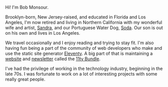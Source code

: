 Hi! I'm Bob Monsour.

Brooklyn-born, New Jersey-raised, and educated in Florida and Los Angeles, I'm now retired and living in Northern California with my wonderful wife and artist, [Sandra](https://www.tascafineart.com/), and our Portuguese Water Dog, [Soda](/soda/). Our son is out on his own and lives in Los Angeles.

We travel occasionally and I enjoy reading and trying to stay fit. I'm also having fun being a part of the community of web developers who make and use the static site generator [Eleventy](https://11ty.dev). A big part of that is maintaining a [website](https://11tybundle.dev) and [newsletter](https://buttondown.com/11tybundle) called the [11ty Bundle](https://11tybundle.dev).

I've had the privilege of working in the technology industry, beginning in the late 70s. I was fortunate to work on a lot of interesting projects with some really great people.
